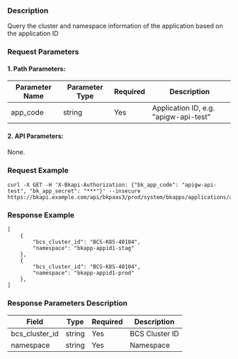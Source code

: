 ### Description
Query the cluster and namespace information of the application based on the application ID

### Request Parameters

#### 1. Path Parameters:

| Parameter Name | Parameter Type | Required | Description |
| -------------- | -------------- | -------- | ----------- |
| app_code       | string         | Yes      | Application ID, e.g. "apigw-api-test" |

#### 2. API Parameters:
None.

### Request Example
```
curl -X GET -H 'X-Bkapi-Authorization: {"bk_app_code": "apigw-api-test", "bk_app_secret": "***"}' --insecure https://bkapi.example.com/api/bkpaas3/prod/system/bkapps/applications/appid1/cluster_namespaces/
```

### Response Example
```
[
    {
        "bcs_cluster_id": "BCS-K8S-40104",
        "namespace": "bkapp-appid1-stag"
    },
    {
        "bcs_cluster_id": "BCS-K8S-40104",
        "namespace": "bkapp-appid1-prod"
    },
]
```

### Response Parameters Description

| Field          | Type   | Required | Description      |
| -------------- | ------ | -------- | ---------------- |
| bcs_cluster_id | string | Yes      | BCS Cluster ID   |
| namespace      | string | Yes      | Namespace        |